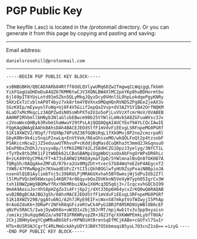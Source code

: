 # PGP Public Key

The keyfile (.asc) is located in the /protonmail directory. Or you can generate it from this page by copying and pasting and saving:

------

Email address:

`danielsrosehill@protonmail.com`

------

`-----BEGIN PGP PUBLIC KEY BLOCK-----`

`xsBNBGBKH/QBCADXARb84Rtff6OdLQVlywUMq6DZw2TmgwqCLWqiggLfkGmh`
`YikFGagUaDHDoDuA4QZ67KMM6twCJV3XQNLBW4XlMC2peYKp8huBDHormtbu`
`6jl69pIT8YUsLotd91m5Zkn5QLyMkgJQyzDcy0VHnlSLOhpLokdqePgyKNRy`
`5HXzExTzCvblnAP8T4byz7xk8rtm4YBVXnxOMQqHQnRVNDSZPg0EeZjeAX3v`
`SGzK9Ip/mEywyolFuNq+Uj8F4V5Giif2epQaIVvp+dV3AZYSY1B42OrfNQKM`
`6LaD7xMcMkqcLz3AQPZwdsN0SsWhPXToIU1o5oPjLvVVzXfcmrHoV/OVABEB`
`AAHNP2RhbmllbHNyb3NlaGlsbEBwcm90b25tYWlsLmNvbSA8ZGFuaWVsc3Jv`
`c2VoaWxsQHByb3Rvbm1haWwuY29tPsLAjQQQAQgAIAUCYEof9AYLCQcIAwIE`
`FQgKAgQWAgEAAhkBAhsDAh4BACEJEOdStfF1mVdvFiEExgLSRFnpeMG0PGRf`
`51K18XWZV2/NSgf/fVQXNp78Ps0Z38fGQNiRqL1fXkOMvj8P2no2cmzrpaRl`
`GbyK0N+9k4iz5nqiP2xwLq+EnVtVek/R6aGhiseMO/wkQOLFoQt2p4tzsobF`
`PSAKccnNcw2jJZ5eduuwUTRhvuP+cKddj8qMasdCuQKha3t3mmd2JkGqnuuO`
`bEoP0bxZhDhJ/sysyxBp/ltPKGIMB742LJ58dHCZG1DpzJ3yelyg/3NfCT1L`
`rTyYDx8tb2RK1iF1tW0Dk62LCBaSBAMpiUgpWbUjxoOxAbFngOrWPxDR6hLc`
`B+zLK49YOyCPR4/FT+A73sEARW21M4Q4ymaf2pD/5YWlmnalNsQn07GKH87A`
`TQRgSh/0AQgAkeZMFuD/R7bra2Ux0MgZUt+tcecS7G84WqYeEZeP4AEgcnT2`
`7XW8/47FRwNpg2n7KVwadEUFcZrtCI5iQkhBOGlwfyHU9ZspPxaiNBBpioJA`
`nsenUlQ1B1AylimbTnj5c39bRULPjMRA6UXvhah5BYOwmsjWjSdPuIUb2Zfl`
`l5lMsPVQcbH5KWxspo14KQR74r86qyvbQoZOVKknN5VeXyW7yph05IgrCv3W`
`txh1ENWZpWg9BQMwYfRxYNkMRbuiNUw1X6Mcq3D5q6j3+/IcqcxvhGQCbIO9`
`9m4A9AoiuJorXhS8pH2gZo3i4Frj6p2j/dXt336p6H64ycxZrKQ0wQARAQAB`
`wsB2BBgBCAAJBQJgSh/0AhsMACEJEOdStfF1mVdvFiEExgLSRFnpeMG0PGRf`
`51K18XWZV29B/ggAtu6N1/A2h7JRyE9EIFxcWxnS87mkptVoTWZwyjI5PhAp`
`0rAo6ZdoKk+3DRwPr2NFkR8qGFczeRtwCk4PyG1BR2PAM5RD8UyWBlOB6cEF`
`qNzPv5RAC5/IwajDywD68o+uW3D1x2bj3DJrMT/mpj4wb1tv3v3pp9xyaisn`
`/omikzj0uXqqdWU2a/a98T81FRKWRyspZR+J823fqrXXKWWPEmkLybfT0UA/`
`2Ckj2BHHyGegYCgWMbaBbSbFsrKPNOiHtBrenSqEfMCjKABe+cGUfxl7SuIr`
`HTb+8U5RSNJCgrfC4RLMmGckAhyUDY3JB0Y7O5bbmaqiB5yoL7O3cnZ1sQ==`
`=izyG`
`-----END PGP PUBLIC KEY BLOCK-----`

